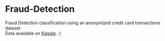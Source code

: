 # Fraud-Detection
 Fraud Detection classification using an anonymized credit card transactions dataset
 </br>
 Data available on [Kaggle](https://www.kaggle.com/datasets/mlg-ulb/creditcardfraud). :)
